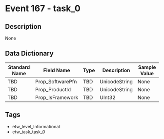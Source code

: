 # Event 167 - task_0

## Description
None

## Data Dictionary
|Standard Name|Field Name|Type|Description|Sample Value|
|---|---|---|---|---|
|TBD|Prop_SoftwarePfn|TBD|UnicodeString|None|None|
|TBD|Prop_ProductId|TBD|UnicodeString|None|None|
|TBD|Prop_IsFramework|TBD|UInt32|None|None|

## Tags
* etw_level_Informational
* etw_task_task_0